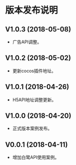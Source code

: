 # 版本发布说明

## V1.0.3 (2018-05-08)

* 广告API调整。

## V1.0.2 (2018-05-02)

* 更新cocos插件地址。

## V1.0.1 (2018-04-26)

* H5API地址调整更新。

## V1.0.0 (2018-04-20)

* 正式版本案例发布。

## V0.0.1 (2018-04-11)

* 增加白鹭API使用案例。